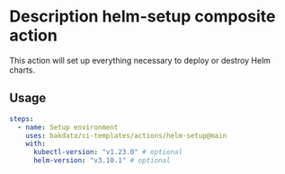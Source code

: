 # Description helm-setup composite action

This action will set up everything necessary to deploy or destroy Helm charts.

## Usage

```yaml
steps:
  - name: Setup environment
    uses: bakdata/ci-templates/actions/helm-setup@main
    with:
      kubectl-version: "v1.23.0" # optional
      helm-version: "v3.10.1" # optional
```
